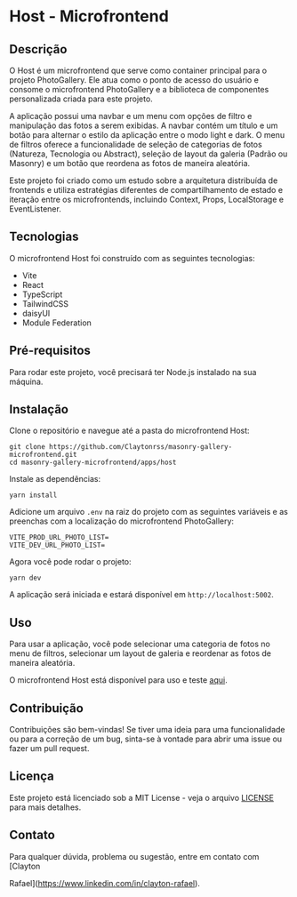# Host - Microfrontend

## Descrição

O Host é um microfrontend que serve como container principal para o projeto PhotoGallery. Ele atua como o ponto de acesso do usuário e consome o microfrontend PhotoGallery e a biblioteca de componentes personalizada criada para este projeto.

A aplicação possui uma navbar e um menu com opções de filtro e manipulação das fotos a serem exibidas. A navbar contém um título e um botão para alternar o estilo da aplicação entre o modo light e dark. O menu de filtros oferece a funcionalidade de seleção de categorias de fotos (Natureza, Tecnologia ou Abstract), seleção de layout da galeria (Padrão ou Masonry) e um botão que reordena as fotos de maneira aleatória.

Este projeto foi criado como um estudo sobre a arquitetura distribuída de frontends e utiliza estratégias diferentes de compartilhamento de estado e iteração entre os microfrontends, incluindo Context, Props, LocalStorage e EventListener.

## Tecnologias

O microfrontend Host foi construído com as seguintes tecnologias:

- Vite
- React
- TypeScript
- TailwindCSS
- daisyUI
- Module Federation

## Pré-requisitos

Para rodar este projeto, você precisará ter Node.js instalado na sua máquina.

## Instalação

Clone o repositório e navegue até a pasta do microfrontend Host:

```
git clone https://github.com/Claytonrss/masonry-gallery-microfrontend.git
cd masonry-gallery-microfrontend/apps/host
```

Instale as dependências:

```
yarn install
```

Adicione um arquivo `.env` na raiz do projeto com as seguintes variáveis e as preenchas com a localização do microfrontend PhotoGallery:

```
VITE_PROD_URL_PHOTO_LIST=
VITE_DEV_URL_PHOTO_LIST=
```

Agora você pode rodar o projeto:

```
yarn dev
```

A aplicação será iniciada e estará disponível em `http://localhost:5002`.

## Uso

Para usar a aplicação, você pode selecionar uma categoria de fotos no menu de filtros, selecionar um layout de galeria e reordenar as fotos de maneira aleatória.

O microfrontend Host está disponível para uso e teste [aqui](https://masonry-gallery-microfrontend-host.vercel.app/).

## Contribuição

Contribuições são bem-vindas! Se tiver uma ideia para uma funcionalidade ou para a correção de um bug, sinta-se à vontade para abrir uma issue ou fazer um pull request.

## Licença

Este projeto está licenciado sob a MIT License - veja o arquivo [LICENSE](LICENSE) para mais detalhes.

## Contato

Para qualquer dúvida, problema ou sugestão, entre em contato com [Clayton

Rafael](https://www.linkedin.com/in/clayton-rafael).
